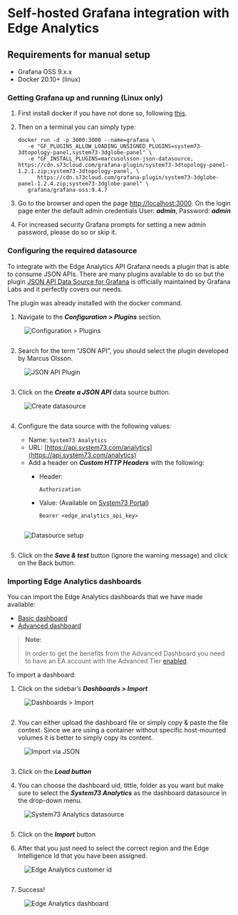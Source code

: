 <!-- markdownlint-disable -->
<style>
/* The below `img` style sets the default CSS styling for all images hereafter in this markdown
file. */
img
{
    /* Default display value is `inline-block`. Set it to `block` to prevent surrounding text from
    wrapping around the image. Instead, `block` format will force the text to be above or below the
    image, but never to the sides. */
    display:block; 
    float:none; 
    margin-left:auto;
    margin-right:auto;
    padding:1em;
}
</style>
<!-- markdownlint-enable -->
# Self-hosted Grafana integration with Edge Analytics

## Requirements for manual setup

* Grafana OSS 9.x.x
* Docker 20.10+ (linux)

### Getting Grafana up and running (Linux only)

1. First install docker if you have not done so, following [this](https://docs.docker.com/engine/install/).

2. Then on a terminal you can simply type:

   ```console
   docker run -d -p 3000:3000 --name=grafana \
      -e "GF_PLUGINS_ALLOW_LOADING_UNSIGNED_PLUGINS=system73-3dtopology-panel,system73-3dglobe-panel" \
      -e "GF_INSTALL_PLUGINS=marcusolsson-json-datasource, https://cdn.s73cloud.com/grafana-plugin/system73-3dtopology-panel-1.2.1.zip;system73-3dtopology-panel, \
         https://cdn.s73cloud.com/grafana-plugin/system73-3dglobe-panel-1.2.4.zip;system73-3dglobe-panel" \
      grafana/grafana-oss:9.4.7
   ```

3. Go to the browser and open the page [http://localhost:3000](http://localhost:3000).
On the login page enter the default admin credentials
User: ***admin***, Password: ***admin***
4. For increased security Grafana prompts for setting a new admin password, please do so or skip it.

### Configuring the required datasource

To integrate with the Edge Analytics API Grafana needs a plugin that is able to consume JSON APIs.
There are many plugins available to do so but the plugin
[JSON API Data Source for Grafana][grafana-json-datasource] is officially maintained by Grafana Labs
and it perfectly covers our needs.

The plugin was already installed with the docker command.

1. Navigate to the ***Configuration > Plugins*** section.
   ![Configuration > Plugins](./images/plugins.png)
2. Search for the term “JSON API”, you should select the plugin developed by Marcus Olsson.
   ![JSON API Plugin](./images/json-api-plugin.png)
3. Click on the ***Create a JSON API*** data source button.
   ![Create datasource](./images/create-datasource.png)
4. Configure the data source with the following values:
   * Name: `System73 Analytics`
   * URL: [https://api.system73.com/analytics](https://api.system73.com/analytics)
   * Add a header on ***Custom HTTP Headers*** with the following:
      * Header:

         ```text
         Authorization
         ```

      * Value: (Available on [System73 Portal][s73-portal])

         ```text
         Bearer <edge_analytics_api_key>
         ```

   ![Datasource setup](./images/datasource-setup.png)
5. Click on the ***Save & test*** button (ignore the warning message) and click on the Back button.

### Importing Edge Analytics dashboards

You can import the Edge Analytics dashboards that we have made available:

* [Basic dashboard](../provisioning/dashboards/ea-basic-dashboard.json)
* [Advanced dashboard](../provisioning/dashboards/ea-advanced-dashboard.json)

> **Note**:
>
> In order to get the benefits from the Advanced Dashboard you need to have an EA account with the
> Advanced Tier [enabled][ea-credentials].

To import a dashboard:

1. Click on the sidebar’s ***Dashboards > Import***
   ![Dashboards > Import](./images/dashboard-import.png)
2. You can either upload the dashboard file or simply copy & paste the file context. Since we are
using a container without specific host-mounted volumes it is better to simply copy its content.
   ![Import via JSON](./images/dashboard-load.png)
3. Click on the ***Load button***
4. You can choose the dashboard uid, tittle, folder as you want but make sure to select the
***System73 Analytics*** as the dashboard datasource in the drop-down menu.
   ![System73 Analytics datasource](./images/dashboard-datasource.png)

5. Click on the ***Import*** button
6. After that you just need to select the correct region and the Edge Intelligence Id that you have
been assigned.
   ![Edge Analytics customer id](./images/analytics-id.png)
7. Success!
   ![Edge Analytics dashboard](./images/analytics-dashboard.png)

[ea-credentials]: https://docs.system73.com/services/edge-intelligence/ei-credentials/
[grafana-json-datasource]: https://grafana.github.io/grafana-json-datasource/
[s73-portal]: https://manage.system73.com
